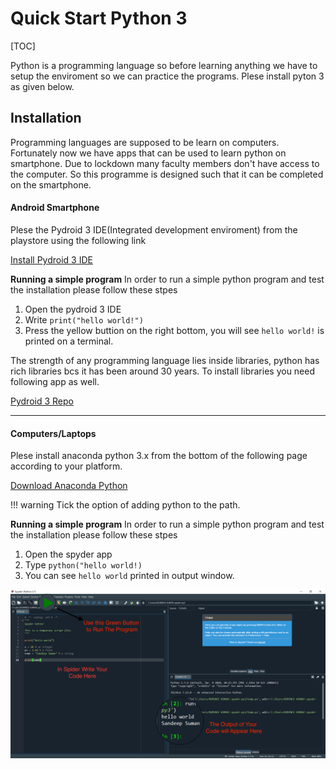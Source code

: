 # Quick Start Python 3

[TOC]

Python is a programming language so before learning anything we have to setup the enviroment so we can practice the programs. Plese install pyton 3 as given below.

## Installation

Programming languages are supposed to be learn on computers. Fortunately now we have apps that can be used to learn python on smartphone. Due to lockdown many faculty members don't have access to the computer. So this programme is designed such that it can be completed on the smartphone. 

#### Android Smartphone

Plese the Pydroid 3 IDE(Integrated development enviroment) from the playstore using the following link

[Install Pydroid 3 IDE](https://play.google.com/store/apps/details?id=ru.iiec.pydroid3)

**Running a simple program** 
In order to run a simple python program and test the installation please follow these stpes

1. Open the pydroid 3 IDE
2. Write `print("hello world!")`
3. Press the yellow buttion on the right bottom, you will see `hello world!` is printed on a terminal. 


The strength of any programming language lies inside libraries, python has rich libraries bcs it has been around 30 years. To install libraries you need following app as well.

[Pydroid 3 Repo](https://play.google.com/store/apps/details?id=ru.iiec.pydroid3.quickinstallrepo)

*** 

#### Computers/Laptops

Plese install anaconda python 3.x from the bottom of the following page according to your platform.

[Download Anaconda Python](https://www.anaconda.com/products/individual)

!!! warning
    Tick the option of adding python to the path.


**Running a simple program** 
In order to run a simple python program and test the installation please follow these stpes

1. Open the spyder app
2. Type `python("hello world!)`
3. You can see `hello world` printed in output window.

![img](/image/spyder.png)